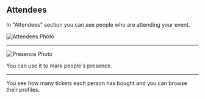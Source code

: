## Attendees

In "Attendees" section you can see people who are attending your event.

![Attendees Photo](/images/attendees-new.svg)

---

![Presence Photo](/images/presence.svg)

You can use it to mark people's presence.

---

You see how many tickets each person has bought and you can browse their profiles.
